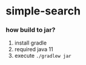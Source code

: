 # simple-search

### how build to jar?
1. install gradle
2. required java 11
3. execute `./gradlew jar`